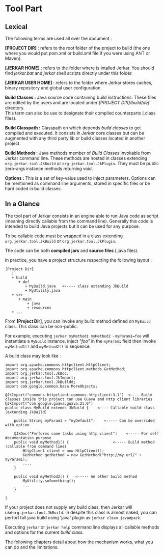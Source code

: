 # Tool Part

## Lexical

The following terms are used all over the document :

__[PROJECT DIR]__ : refers to the root folder of the project to build (the one where you would put pom.xml or build.xml file if you were using ANT or Maven).

__[JERKAR HOME]__ : refers to the folder where is intalled Jerkar. You should find _jerkar.bat_ and _jerkar_ shell scripts directly under this folder.

__[JERKAR USER HOME]__ : refers to the folder where Jerkar stores caches, binary repository and global user configuration.

<strong>Build Classes :</strong> Java source code containing build instructions. These files are edited by the users and are located under _[PROJECT DIR]/build/def_ directory.  
This term can also be use to designate their compiled counterparts (.class files). 

<strong>Build Classpath :</strong> Classpath on which depends _build classes_ to get compiled and executed. It consists
in _Jerkar_ core classes but can be augmented with any third party lib or build classes located in another project.
  
<strong>Build Methods :</strong> Java methods member of _Build Classes_ invokable from Jerkar command line. These methods 
are hosted in classes extending `org.jerkar.tool.JkBuild` or `org.jerkar.tool.JkPlugin`. They must be public zero-args instance methods 
returning void. 
 
<strong>Options :</strong> This is a set of key-value used to inject parameters. Options can be mentioned as command line arguments, stored in specific files or be hard coded in build classes.


## In a Glance

The tool part of Jerkar consists in an engine able to run Java code as script (meaning directly callable from the command line). 
Generally this code is intended to build Java projects but it can be used for any purpose.

To be callable code must be wrapped in a class extending `org.jerkar.tool.JkBuild` or `org.jerkar.tool.JkPlugin`.

The code can be both **compiled jars** and **source files** (.java files).

In practice, you have a project structure respecting the following layout :

```
[Project Dir]
   |
   + build
      + def
         + MyBuild.java   <----- class extending JkBuild  
         + MyUtility.java
   + src
      + main
          + java
          + resources
   + ...
```

From __[Project Dir]__,  you can invoke any build method defined on `MyBuild` class. This class can be non-public.

For example, executing `jerkar myMethod1 myMethod2 -myParam1=foo` will instantiate a `MyBuild` instance, inject _"foo"_ in the `myParam1` field then invoke `myMethod1()` and `myMethod2()` in sequence.

A build class may look like :

```
import org.apache.commons.httpclient.HttpClient;
import org.apache.commons.httpclient.methods.GetMethod;
import org.jerkar.tool.JkDoc;
import org.jerkar.tool.JkImport;
import org.jerkar.tool.JkBuildd;
import com.google.common.base.MoreObjects;

@JkImport("commons-httpclient:commons-httpclient:3.1")  <---- Build classes inside this project can use Guava and Http client libraries
@JkImport("com.google.guava:guava:21.0")
public class MyBuild extends JkBuild {    <---- Callable build class (extending JkBuild)
    
    public String myParam1 = "myDefault";    <----- Can be overrided with option

    @JkDoc("Performs some tasks using http client")    <----- For self documentation purpose
    public void myMethod1() {                    <----- Build method (callable from command line)
        HttpClient client = new HttpClient();
        GetMethod getMethod = new GetMethod("http://my.url/" + myParam1);
        ....
    }
    
    public void myMethod2() {   <----- An other build method 
        MyUtility.soSomething();
        ...
    }

}
```

If your project does not supply any build class, then Jerkar will use`org.jerkar.tool.JkBuild`. In despite this class is
almost naked, you can perforl full java build using 'java' plugin as `jerkar clean java#pack`.

Executing `jerkar` or `jerkar help` command line displays all callable methods and options for the current _build class_.

The following chapters detail about how the mechanism works, what you can do and the limitations.

